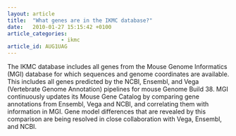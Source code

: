 ```yaml
---
layout: article
title:  "What genes are in the IKMC database?"
date:   2010-01-27 15:15:42 +0100
article_categories:
                 - ikmc
article_id: AUG1UAG
---
```


The IKMC database includes all genes from the Mouse Genome Informatics (MGI) database for which sequences and genome coordinates are available. This includes all genes predicted by the NCBI, Ensembl, and Vega (Vertebrate Genome Annotation) pipelines for mouse Genome Build 38. MGI continuously updates its Mouse Gene Catalog by comparing gene annotations from Ensembl, Vega and NCBI, and correlating them with information in MGI. Gene model differences that are revealed by this comparison are being resolved in close collaboration with Vega, Ensembl, and NCBI.